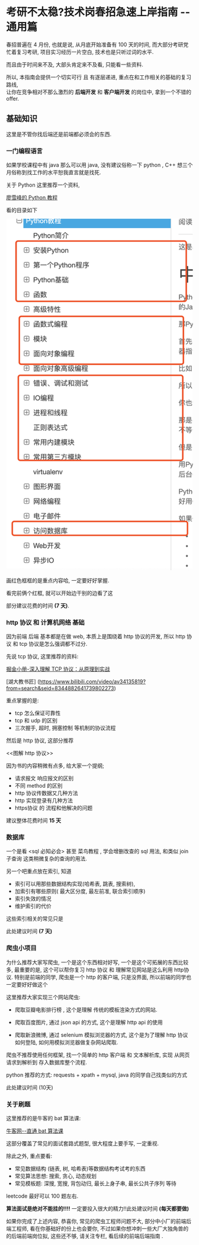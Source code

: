 # 考研不太稳?技术岗春招急速上岸指南 -- 通用篇


春招普遍在 4 月份, 也就是说, 从月底开始准备有 100 天的时间, 而大部分考研党忙着复习考研, 项目实习经历一片空白, 技术也是只听过词的水平.

而且由于时间来不及, 大部头肯定来不及看, 只能看一些资料.

所以, 本指南会提供一个切实可行 且 有逐层递进, 重点在和工作相关的基础的复习路线,  
让你在竞争相对不那么激烈的 **后端开发** 和 **客户端开发** 的岗位中, 拿到一个不错的 offer. 

## 基础知识

这里是不管你找后端还是前端都必须会的东西.

### 一门编程语言

如果学校课程中有 java 那么可以用 java, 没有建议俗称一下 python , C++ 想三个月俗称到找工作的水平恕我直言就是找死.

关于 Python 这里推荐一个资料,

[廖雪峰的 Python 教程](https://www.liaoxuefeng.com/wiki/1016959663602400)

看的目录如下

![目录](./01.png)

画红色框框的是重点内容哈, 一定要好好掌握.

看完前俩个红框, 就可以开始边干别的边看了这

部分建议花费的时间 **(7 天)**.


### http 协议 和 计算机网络 基础

因为前端 后端 基本都是在做 web, 本质上是围绕着 http 协议的开发, 所以 http 协议 和 tcp 协议是怎么强调都不过分.

先说 tcp 协议, 这里推荐的资料:

[掘金小册-深入理解 TCP 协议：从原理到实战](https://juejin.im/book/5c70dbbe51882562046911bc?referrer=5b2069896fb9a01e266b916d)

[湖大教书匠] (https://www.bilibili.com/video/av34135819?from=search&seid=8344882641739802273)

重点掌握的是:

* tcp 怎么保证可靠性
* tcp 和 udp 的区别
* 三次握手, 超时, 拥塞控制 等机制的协议流程


然后是 http 协议, 这部分推荐

<<图解 http 协议>>

因为书的内容稍微有点多, 给大家一个提纲;

* 请求报文 响应报文的区别
* 不同 method 的区别
* http 协议传数据又几种方法
* http 实现登录有几种方法
* https协议 的 流程和他解决的问题

建议整体花费时间 **15 天**

### 数据库

一个是看 <sql 必知必会>  甚至 菜鸟教程 , 学会增删改查的 sql 用法, 和类似 join 子查询 这类稍微复杂的查询的用法.

另一个吧重点放在索引, 知道 

* 索引可以用那些数据结构实现(哈希表, 跳表, 搜索树), 
* 加索引有哪些原则( 最大区分度, 最左前准, 联合索引顺序)
* 索引失效的情况 
* 维护索引的代价

这些索引相关的常见只是

此处建议时间 **(7 天)**


### 爬虫小项目

为什么推荐大家写爬虫, 一个是这个东西相对好写, 一个是这个可拓展的东西比较多, 最重要的是, 这个可以帮你复习 http 协议 和 理解常见网站是这么利用 http协议.  特别是前端的同学, 爬虫是一个 http 的客户端, 只是没界面, 所以前端的同学也一定要好好做这个

这里推荐大家实现三个网站爬虫:

* 爬取豆瓣电影排行榜 ,  这个是理解 传统的模板渲染方式的网站.

* 爬取百度图片, 通过 json api 的方式, 这个是理解 http api 的使用

* 爬取新浪微博, 通过 selenium 模拟浏览器的方式, 这个是为了理解 http 协议如何登陆, 如何用模拟浏览器做复杂网站爬取.


爬虫不推荐使用任何框架, 找一个简单的 http 客户端 和 文本解析库, 实现 从网页请求到解析到 存入数据库整个流程.

python 推荐的方式: requests  +  xpath + mysql, java 的同学自己找类似的方式

此处建议时间 (10天)

### 关于刷题

这里推荐的是牛客的 bat 算法课:

[牛客网--直通 bat 算法课](https://www.nowcoder.com/courses/cover/vod/1?coupon=ASjk9nA)

这部分覆盖了常见的面试套路式题型, 很大程度上要手写, 一定重视.

除此之外, 重点要看:

* 常见数据结构  (链表, 树, 哈希表)等数据结构考试考的东西
* 常见算法思想: 搜索, 贪心, 动态规划
* 常见模板题: 深搜, 宽搜, 背包动归, 最长上身子串, 最长公共子序列 等待 


leetcode 最好可以 100 题左右. 

**算法面试是绝对不能挂的!!!!** 一定要投入很大的精力!!此处建议时间 **(每天都要做)**



如果你完成了上述内容, 恭喜你, 常见的爬虫工程师问题不大, 部分中小厂的前端后端工程师, 看在你基础好的份上也会要你,  不过如果你想冲刺一些大厂大独角兽的的后端前端岗位拟, 这些还不够, 请关注专栏, 看后续的前端后端指南
.






